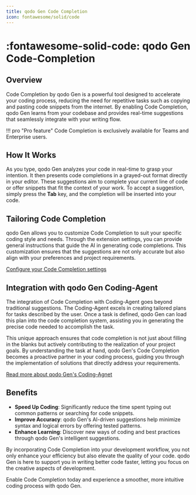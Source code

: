 ```yaml
---
title: qodo Gen Code Completion
icon: fontawesome/solid/code
---
```


# :fontawesome-solid-code: qodo Gen Code-Completion

## Overview

Code Completion by qodo Gen is a powerful tool designed to accelerate your coding process, reducing the need for repetitive tasks such as copying and pasting code snippets from the internet. By enabling Code Completion, qodo Gen learns from your codebase and provides real-time suggestions that seamlessly integrate with your writing flow.

!!! pro "Pro feature"
    Code Completion is exclusively available for Teams and Enterprise users.

## How It Works

As you type, qodo Gen analyzes your code in real-time to grasp your intention. It then presents code completions in a grayed-out format directly in your editor. These suggestions aim to complete your current line of code or offer snippets that fit the context of your work. To accept a suggestion, simply press the **Tab** key, and the completion will be inserted into your code.

## Tailoring Code Completion

qodo Gen allows you to customize Code Completion to suit your specific coding style and needs. Through the extension settings, you can provide general instructions that guide the AI in generating code completions. This customization ensures that the suggestions are not only accurate but also align with your preferences and project requirements.

[Configure your Code Completion settings](../installation/extension-settings.md)

## Integration with qodo Gen Coding-Agent

The integration of Code Completion with Coding-Agent goes beyond traditional suggestions. The Coding-Agent excels in creating tailored plans for tasks described by the user. Once a task is defined, qodo Gen can load this plan into the code completion system, assisting you in generating the precise code needed to accomplish the task.

This unique approach ensures that code completion is not just about filling in the blanks but actively contributing to the realization of your project goals. By understanding the task at hand, qodo Gen's Code Completion becomes a proactive partner in your coding process, guiding you through the implementation of solutions that directly address your requirements.

[Read more about qodo Gen's Coding-Agnet](../chat/coding-agent.md)

## Benefits

- **Speed Up Coding**: Significantly reduce the time spent typing out common patterns or searching for code snippets.
- **Improve Accuracy**: qodo Gen's AI-driven suggestions help minimize syntax and logical errors by offering tested patterns.
- **Enhance Learning**: Discover new ways of coding and best practices through qodo Gen's intelligent suggestions.

By incorporating Code Completion into your development workflow, you not only enhance your efficiency but also elevate the quality of your code. qodo Gen is here to support you in writing better code faster, letting you focus on the creative aspects of development.

Enable Code Completion today and experience a smoother, more intuitive coding process with qodo Gen.
